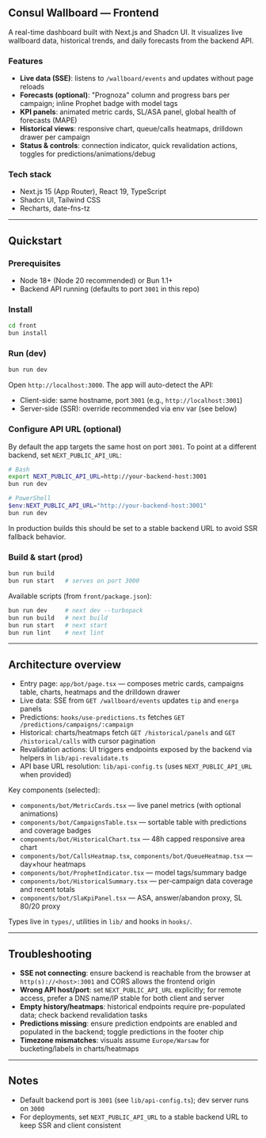 ## Consul Wallboard — Frontend

A real-time dashboard built with Next.js and Shadcn UI. It visualizes live wallboard data, historical trends, and daily forecasts from the backend API.

### Features

- **Live data (SSE)**: listens to `/wallboard/events` and updates without page reloads
- **Forecasts (optional)**: "Prognoza" column and progress bars per campaign; inline Prophet badge with model tags
- **KPI panels**: animated metric cards, SL/ASA panel, global health of forecasts (MAPE)
- **Historical views**: responsive chart, queue/calls heatmaps, drilldown drawer per campaign
- **Status & controls**: connection indicator, quick revalidation actions, toggles for predictions/animations/debug

### Tech stack

- Next.js 15 (App Router), React 19, TypeScript
- Shadcn UI, Tailwind CSS
- Recharts, date-fns-tz

---

## Quickstart

### Prerequisites

- Node 18+ (Node 20 recommended) or Bun 1.1+
- Backend API running (defaults to port `3001` in this repo)

### Install

```bash
cd front
bun install
```

### Run (dev)

```bash
bun run dev
```

Open `http://localhost:3000`. The app will auto-detect the API:
- Client-side: same hostname, port `3001` (e.g., `http://localhost:3001`)
- Server-side (SSR): override recommended via env var (see below)

### Configure API URL (optional)

By default the app targets the same host on port `3001`. To point at a different backend, set `NEXT_PUBLIC_API_URL`:

```bash
# Bash
export NEXT_PUBLIC_API_URL=http://your-backend-host:3001
bun run dev
```

```powershell
# PowerShell
$env:NEXT_PUBLIC_API_URL="http://your-backend-host:3001"
bun run dev
```

In production builds this should be set to a stable backend URL to avoid SSR fallback behavior.

### Build & start (prod)

```bash
bun run build
bun run start   # serves on port 3000
```

Available scripts (from `front/package.json`):

```bash
bun run dev     # next dev --turbopack
bun run build   # next build
bun run start   # next start
bun run lint    # next lint
```

---

## Architecture overview

- Entry page: `app/bot/page.tsx` — composes metric cards, campaigns table, charts, heatmaps and the drilldown drawer
- Live data: SSE from `GET /wallboard/events` updates `tip` and `energa` panels
- Predictions: `hooks/use-predictions.ts` fetches `GET /predictions/campaigns/:campaign`
- Historical: charts/heatmaps fetch `GET /historical/panels` and `GET /historical/calls` with cursor pagination
- Revalidation actions: UI triggers endpoints exposed by the backend via helpers in `lib/api-revalidate.ts`
- API base URL resolution: `lib/api-config.ts` (uses `NEXT_PUBLIC_API_URL` when provided)

Key components (selected):
- `components/bot/MetricCards.tsx` — live panel metrics (with optional animations)
- `components/bot/CampaignsTable.tsx` — sortable table with predictions and coverage badges
- `components/bot/HistoricalChart.tsx` — 48h capped responsive area chart
- `components/bot/CallsHeatmap.tsx`, `components/bot/QueueHeatmap.tsx` — day×hour heatmaps
- `components/bot/ProphetIndicator.tsx` — model tags/summary badge
- `components/bot/HistoricalSummary.tsx` — per‑campaign data coverage and recent totals
- `components/bot/SlaKpiPanel.tsx` — ASA, answer/abandon proxy, SL 80/20 proxy

Types live in `types/`, utilities in `lib/` and hooks in `hooks/`.

---

## Troubleshooting

- **SSE not connecting**: ensure backend is reachable from the browser at `http(s)://<host>:3001` and CORS allows the frontend origin
- **Wrong API host/port**: set `NEXT_PUBLIC_API_URL` explicitly; for remote access, prefer a DNS name/IP stable for both client and server
- **Empty history/heatmaps**: historical endpoints require pre-populated data; check backend revalidation tasks
- **Predictions missing**: ensure prediction endpoints are enabled and populated in the backend; toggle predictions in the footer chip
- **Timezone mismatches**: visuals assume `Europe/Warsaw` for bucketing/labels in charts/heatmaps

---

## Notes

- Default backend port is `3001` (see `lib/api-config.ts`); dev server runs on `3000`
- For deployments, set `NEXT_PUBLIC_API_URL` to a stable backend URL to keep SSR and client consistent
